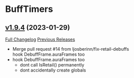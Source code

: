 # BuffTimers

## [v1.9.4](https://github.com/sandervspl/BuffTimers/tree/v1.9.4) (2023-01-29)
[Full Changelog](https://github.com/sandervspl/BuffTimers/compare/v1.9.3...v1.9.4) [Previous Releases](https://github.com/sandervspl/BuffTimers/releases)

- Merge pull request #14 from ljosberinn/fix-retail-debuffs  
    hook DebuffFrame.auraFrames too  
- hook DebuffFrame.auraFrames too  
    - dont call IsRetail() permanently  
    - dont accidentally create globals  
